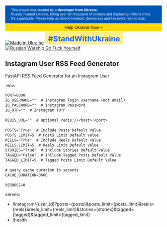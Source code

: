 [![Stand With Ukraine](https://raw.githubusercontent.com/vshymanskyy/StandWithUkraine/main/banner-direct-single.svg)](https://stand-with-ukraine.pp.ua)
[![Made in Ukraine](https://img.shields.io/badge/made_in-Ukraine-ffd700.svg?labelColor=0057b7)](https://stand-with-ukraine.pp.ua)
[![Stand With Ukraine](https://raw.githubusercontent.com/vshymanskyy/StandWithUkraine/main/badges/StandWithUkraine.svg)](https://stand-with-ukraine.pp.ua)
[![Russian Warship Go Fuck Yourself](https://raw.githubusercontent.com/vshymanskyy/StandWithUkraine/main/badges/RussianWarship.svg)](https://stand-with-ukraine.pp.ua)

Instagram User RSS Feed Generator
---------------------------

FastAPI RSS Feed Generator for an Instagram User

.env:
```
PORT=8000
IG_USERNAME=""  # Instagram login username (not email)
IG_PASSWORD=""  # Instagram Password
IG_OTP=""  # Instagram TOTP

REDIS_URL=""  # Optional redis://<host>:<port>

POSTS="True"  # Include Posts Default Value
POSTS_LIMIT=5  # Posts Limit Default Value
REELS="True"  # Include Reels Default Value
REELS_LIMIT=5  # Reels Limit Default Value
STORIES="True"  # Include Stories Default Value
TAGGED="False"  # Include Tagged Posts Default Value
TAGGED_LIMIT=5  # Tagged Posts Limit Default Value

# query cache duration in seconds
CACHE_DURATION=3600

VERBOSE=0
```
serves:
- /instagram/{user_id}?posts={posts}&posts_limit={posts_limit}&reels={reels}&reels_limit={reels_limit}&stories={stories}&tagged={tagged}&tagged_limit={tagged_limit}
- /health
